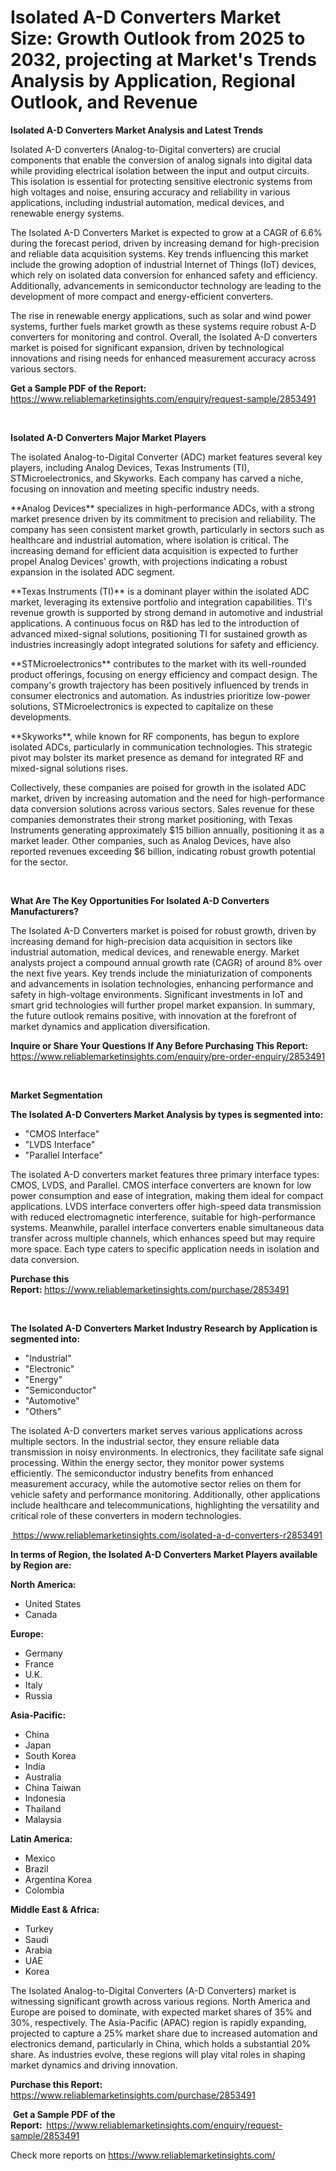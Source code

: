 <p><h1>Isolated A-D Converters Market Size: Growth Outlook from 2025 to 2032, projecting at Market's Trends Analysis by Application, Regional Outlook, and Revenue</h1></p><p><strong>Isolated A-D Converters Market Analysis and Latest Trends</strong></p>
<p><p>Isolated A-D converters (Analog-to-Digital converters) are crucial components that enable the conversion of analog signals into digital data while providing electrical isolation between the input and output circuits. This isolation is essential for protecting sensitive electronic systems from high voltages and noise, ensuring accuracy and reliability in various applications, including industrial automation, medical devices, and renewable energy systems.</p><p>The Isolated A-D Converters Market is expected to grow at a CAGR of 6.6% during the forecast period, driven by increasing demand for high-precision and reliable data acquisition systems. Key trends influencing this market include the growing adoption of industrial Internet of Things (IoT) devices, which rely on isolated data conversion for enhanced safety and efficiency. Additionally, advancements in semiconductor technology are leading to the development of more compact and energy-efficient converters.</p><p>The rise in renewable energy applications, such as solar and wind power systems, further fuels market growth as these systems require robust A-D converters for monitoring and control. Overall, the Isolated A-D converters market is poised for significant expansion, driven by technological innovations and rising needs for enhanced measurement accuracy across various sectors.</p></p>
<p><strong>Get a Sample PDF of the Report:&nbsp;</strong> <a href="https://www.reliablemarketinsights.com/enquiry/request-sample/2853491?utm_campaign=2204&utm_medium=2&utm_source=Github&utm_content=ia&utm_term=12032025&utm_id=isolated-a-d-converters">https://www.reliablemarketinsights.com/enquiry/request-sample/2853491</a></p>
<p>&nbsp;</p>
<p><strong>Isolated A-D Converters Major Market Players</strong></p>
<p><p>The isolated Analog-to-Digital Converter (ADC) market features several key players, including Analog Devices, Texas Instruments (TI), STMicroelectronics, and Skyworks. Each company has carved a niche, focusing on innovation and meeting specific industry needs.</p><p>**Analog Devices** specializes in high-performance ADCs, with a strong market presence driven by its commitment to precision and reliability. The company has seen consistent market growth, particularly in sectors such as healthcare and industrial automation, where isolation is critical. The increasing demand for efficient data acquisition is expected to further propel Analog Devices' growth, with projections indicating a robust expansion in the isolated ADC segment.</p><p>**Texas Instruments (TI)** is a dominant player within the isolated ADC market, leveraging its extensive portfolio and integration capabilities. TI's revenue growth is supported by strong demand in automotive and industrial applications. A continuous focus on R&D has led to the introduction of advanced mixed-signal solutions, positioning TI for sustained growth as industries increasingly adopt integrated solutions for safety and efficiency.</p><p>**STMicroelectronics** contributes to the market with its well-rounded product offerings, focusing on energy efficiency and compact design. The company's growth trajectory has been positively influenced by trends in consumer electronics and automation. As industries prioritize low-power solutions, STMicroelectronics is expected to capitalize on these developments.</p><p>**Skyworks**, while known for RF components, has begun to explore isolated ADCs, particularly in communication technologies. This strategic pivot may bolster its market presence as demand for integrated RF and mixed-signal solutions rises.</p><p>Collectively, these companies are poised for growth in the isolated ADC market, driven by increasing automation and the need for high-performance data conversion solutions across various sectors. Sales revenue for these companies demonstrates their strong market positioning, with Texas Instruments generating approximately $15 billion annually, positioning it as a market leader. Other companies, such as Analog Devices, have also reported revenues exceeding $6 billion, indicating robust growth potential for the sector.</p></p>
<p>&nbsp;</p>
<p><strong>What Are The Key Opportunities For Isolated A-D Converters Manufacturers?</strong></p>
<p><p>The Isolated A-D Converters market is poised for robust growth, driven by increasing demand for high-precision data acquisition in sectors like industrial automation, medical devices, and renewable energy. Market analysts project a compound annual growth rate (CAGR) of around 8% over the next five years. Key trends include the miniaturization of components and advancements in isolation technologies, enhancing performance and safety in high-voltage environments. Significant investments in IoT and smart grid technologies will further propel market expansion. In summary, the future outlook remains positive, with innovation at the forefront of market dynamics and application diversification.</p></p>
<p><strong>Inquire or Share Your Questions If Any Before Purchasing This Report:</strong> <a href="https://www.reliablemarketinsights.com/enquiry/pre-order-enquiry/2853491?utm_campaign=2204&utm_medium=2&utm_source=Github&utm_content=ia&utm_term=12032025&utm_id=isolated-a-d-converters">https://www.reliablemarketinsights.com/enquiry/pre-order-enquiry/2853491</a></p>
<p>&nbsp;</p>
<p><strong>Market Segmentation</strong></p>
<p><strong>The Isolated A-D Converters Market Analysis by types is segmented into:</strong></p>
<p><ul><li>"CMOS Interface"</li><li>"LVDS Interface"</li><li>"Parallel Interface"</li></ul></p>
<p><p>The isolated A-D converters market features three primary interface types: CMOS, LVDS, and Parallel. CMOS interface converters are known for low power consumption and ease of integration, making them ideal for compact applications. LVDS interface converters offer high-speed data transmission with reduced electromagnetic interference, suitable for high-performance systems. Meanwhile, parallel interface converters enable simultaneous data transfer across multiple channels, which enhances speed but may require more space. Each type caters to specific application needs in isolation and data conversion.</p></p>
<p><strong>Purchase this Report:&nbsp;</strong><a href="https://www.reliablemarketinsights.com/purchase/2853491?utm_campaign=2204&utm_medium=2&utm_source=Github&utm_content=ia&utm_term=12032025&utm_id=isolated-a-d-converters">https://www.reliablemarketinsights.com/purchase/2853491</a></p>
<p>&nbsp;</p>
<p><strong>The Isolated A-D Converters Market Industry Research by Application is segmented into:</strong></p>
<p><ul><li>"Industrial"</li><li>"Electronic"</li><li>"Energy"</li><li>"Semiconductor"</li><li>"Automotive"</li><li>"Others"</li></ul></p>
<p><p>The isolated A-D converters market serves various applications across multiple sectors. In the industrial sector, they ensure reliable data transmission in noisy environments. In electronics, they facilitate safe signal processing. Within the energy sector, they monitor power systems efficiently. The semiconductor industry benefits from enhanced measurement accuracy, while the automotive sector relies on them for vehicle safety and performance monitoring. Additionally, other applications include healthcare and telecommunications, highlighting the versatility and critical role of these converters in modern technologies.</p></p>
<p><a href="https://www.reliablemarketinsights.com/isolated-a-d-converters-r2853491?utm_campaign=2204&utm_medium=2&utm_source=Github&utm_content=ia&utm_term=12032025&utm_id=isolated-a-d-converters">&nbsp;https://www.reliablemarketinsights.com/isolated-a-d-converters-r2853491</a></p>
<p><strong>In terms of Region, the Isolated A-D Converters Market Players available by Region are:</strong></p>
<p>
    <p> <strong> North America: </strong>
        <ul>
            <li>United States</li>
            <li>Canada</li>
        </ul>
        </p> 
    <p> <strong> Europe: </strong>
        <ul>
            <li>Germany</li>
            <li>France</li>
            <li>U.K.</li>
            <li>Italy</li>
            <li>Russia</li>
        </ul>
        </p> 
    <p> <strong> Asia-Pacific: </strong>
        <ul>
            <li>China</li>
            <li>Japan</li>
            <li>South Korea</li>
            <li>India</li>
            <li>Australia</li>
            <li>China Taiwan</li>
            <li>Indonesia</li>
            <li>Thailand</li>
            <li>Malaysia</li>
        </ul>
        </p> 
    <p> <strong> Latin America: </strong>
        <ul>
            <li>Mexico</li>
            <li>Brazil</li>
            <li>Argentina Korea</li>
            <li>Colombia</li>
        </ul>
        </p> 
    <p> <strong> Middle East & Africa: </strong>
        <ul>
            <li>Turkey</li>
            <li>Saudi</li>
            <li>Arabia</li>
            <li>UAE</li>
            <li>Korea</li>
        </ul>
    </p>
    </p>
<p><p>The Isolated Analog-to-Digital Converters (A-D Converters) market is witnessing significant growth across various regions. North America and Europe are poised to dominate, with expected market shares of 35% and 30%, respectively. The Asia-Pacific (APAC) region is rapidly expanding, projected to capture a 25% market share due to increased automation and electronics demand, particularly in China, which holds a substantial 20% share. As industries evolve, these regions will play vital roles in shaping market dynamics and driving innovation.</p></p>
<p><strong>Purchase this Report: </strong><a href="https://www.reliablemarketinsights.com/purchase/2853491?utm_campaign=2204&utm_medium=2&utm_source=Github&utm_content=ia&utm_term=12032025&utm_id=isolated-a-d-converters">https://www.reliablemarketinsights.com/purchase/2853491</a></p>
<p>&nbsp;<strong>Get a Sample PDF of the Report:&nbsp;&nbsp;</strong><a href="https://www.reliablemarketinsights.com/enquiry/request-sample/2853491?utm_campaign=2204&utm_medium=2&utm_source=Github&utm_content=ia&utm_term=12032025&utm_id=isolated-a-d-converters">https://www.reliablemarketinsights.com/enquiry/request-sample/2853491</a></p>
<p><strong></strong></p>
<p>Check more reports on <a href="https://www.reliablemarketinsights.com/?utm_campaign=2204&utm_medium=2&utm_source=Github&utm_content=ia&utm_term=12032025&utm_id=isolated-a-d-converters">https://www.reliablemarketinsights.com/</a></p>